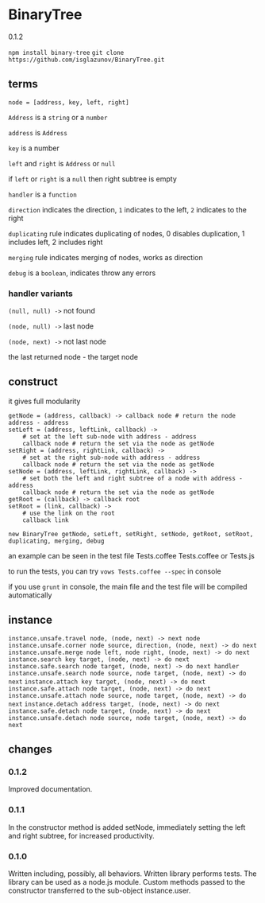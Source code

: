 # BinaryTree
0.1.2

`npm install binary-tree`
`git clone https://github.com/isglazunov/BinaryTree.git`

## terms
`node = [address, key, left, right]`

`Address` is a `string` or a `number`

`address` is `Address`

`key` is a number

`left` and `right` is `Address` or `null`

if `left` or `right` is a `null` then right subtree is empty

`handler` is a `function`

`direction` indicates the direction, `1` indicates to the left, `2` indicates to the right

`duplicating` rule indicates duplicating of nodes, 0 disables duplication, 1 includes left, 2 includes right

`merging` rule indicates merging of nodes, works as direction

`debug` is a `boolean`, indicates throw any errors

### handler variants
`(null, null) ->` not found

`(node, null) ->` last node

`(node, next) ->` not last node

the last returned node - the target node

## construct
it gives full modularity
```
getNode = (address, callback) -> callback node # return the node address - address
setLeft = (address, leftLink, callback) ->
	# set at the left sub-node with address - address
	callback node # return the set via the node as getNode
setRight = (address, rightLink, callback) ->
	# set at the right sub-node with address - address
	callback node # return the set via the node as getNode
setNode = (address, leftLink, rightLink, callback) ->
	# set both the left and right subtree of a node with address - address
	callback node # return the set via the node as getNode
getRoot = (callback) -> callback root
setRoot = (link, callback) ->
	# use the link on the root
	callback link
```
`new BinaryTree getNode, setLeft, setRight, setNode, getRoot, setRoot, duplicating, merging, debug`

an example can be seen in the test file Tests.coffee Tests.coffee or Tests.js

to run the tests, you can try `vows Tests.coffee --spec` in console

if you use `grunt` in console, the main file and the test file will be compiled automatically

## instance
`instance.unsafe.travel node, (node, next) -> next node`
`instance.unsafe.corner node source, direction, (node, next) -> do next`
`instance.unsafe.merge node left, node right, (node, next) -> do next`
`instance.search key target, (node, next) -> do next`
`instance.safe.search node target, (node, next) -> do next handler`
`instance.unsafe.search node source, node target, (node, next) -> do next`
`instance.attach key target, (node, next) -> do next`
`instance.safe.attach node target, (node, next) -> do next`
`instance.unsafe.attach node source, node target, (node, next) -> do next`
`instance.detach address target, (node, next) -> do next`
`instance.safe.detach node target, (node, next) -> do next`
`instance.unsafe.detach node source, node target, (node, next) -> do next`

## changes
### 0.1.2
Improved documentation.
### 0.1.1
In the constructor method is added setNode, immediately setting the left and right subtree, for increased productivity.
### 0.1.0
Written including, possibly, all behaviors.
Written library performs tests.
The library can be used as a node.js module.
Custom methods passed to the constructor transferred to the sub-object instance.user.

